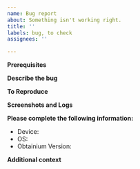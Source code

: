 ```yaml
---
name: Bug report
about: Something isn't working right.
title: ''
labels: bug, to check
assignees: ''

---
```


**Prerequisites**
<!-- Please ensure your request is not part of an existing issue. -->

**Describe the bug**
<!-- A clear and concise description of what the bug is. -->

**To Reproduce**
<!-- Steps to reproduce the behavior:
1. Go to '...'
2. Tap on '....'
3. Scroll down to '....'
4. See error -->

**Screenshots and Logs**
<!-- If applicable, add screenshots, logs, and any other artifacts (like some/all files under `/Android/data/dev.tomzds9.obtainiumi/`) that you think may help troubleshoot the issue. -->

**Please complete the following information:**
 - Device: <!-- [e.g. Pixel 7] -->
 - OS: <!-- [e.g. GrapheneOS] -->
 - Obtainium Version: <!-- [e.g. 0.14.6-beta] -->

**Additional context**
<!-- Add any other context about the problem here. -->
